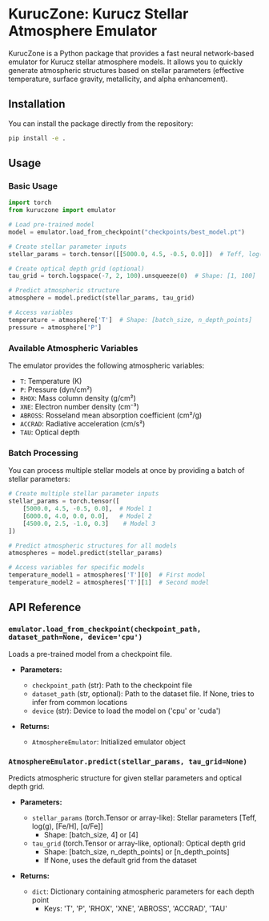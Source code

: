# KurucZone: Kurucz Stellar Atmosphere Emulator

KurucZone is a Python package that provides a fast neural network-based emulator for Kurucz stellar atmosphere models. It allows you to quickly generate atmospheric structures based on stellar parameters (effective temperature, surface gravity, metallicity, and alpha enhancement).

## Installation

You can install the package directly from the repository:

```bash
pip install -e .
```

## Usage

### Basic Usage

```python
import torch
from kuruczone import emulator

# Load pre-trained model
model = emulator.load_from_checkpoint("checkpoints/best_model.pt")

# Create stellar parameter inputs
stellar_params = torch.tensor([[5000.0, 4.5, -0.5, 0.0]])  # Teff, log(g), [Fe/H], [α/Fe]

# Create optical depth grid (optional)
tau_grid = torch.logspace(-7, 2, 100).unsqueeze(0)  # Shape: [1, 100]

# Predict atmospheric structure
atmosphere = model.predict(stellar_params, tau_grid)

# Access variables
temperature = atmosphere['T']  # Shape: [batch_size, n_depth_points]
pressure = atmosphere['P']
```

### Available Atmospheric Variables

The emulator provides the following atmospheric variables:

- `T`: Temperature (K)
- `P`: Pressure (dyn/cm²)
- `RHOX`: Mass column density (g/cm²)
- `XNE`: Electron number density (cm⁻³)
- `ABROSS`: Rosseland mean absorption coefficient (cm²/g)
- `ACCRAD`: Radiative acceleration (cm/s²)
- `TAU`: Optical depth

### Batch Processing

You can process multiple stellar models at once by providing a batch of stellar parameters:

```python
# Create multiple stellar parameter inputs
stellar_params = torch.tensor([
    [5000.0, 4.5, -0.5, 0.0],  # Model 1
    [6000.0, 4.0, 0.0, 0.0],   # Model 2
    [4500.0, 2.5, -1.0, 0.3]    # Model 3
])

# Predict atmospheric structures for all models
atmospheres = model.predict(stellar_params)

# Access variables for specific models
temperature_model1 = atmospheres['T'][0]  # First model
temperature_model2 = atmospheres['T'][1]  # Second model
```

## API Reference

### `emulator.load_from_checkpoint(checkpoint_path, dataset_path=None, device='cpu')`

Loads a pre-trained model from a checkpoint file.

- **Parameters:**
  - `checkpoint_path` (str): Path to the checkpoint file
  - `dataset_path` (str, optional): Path to the dataset file. If None, tries to infer from common locations
  - `device` (str): Device to load the model on ('cpu' or 'cuda')

- **Returns:**
  - `AtmosphereEmulator`: Initialized emulator object

### `AtmosphereEmulator.predict(stellar_params, tau_grid=None)`

Predicts atmospheric structure for given stellar parameters and optical depth grid.

- **Parameters:**
  - `stellar_params` (torch.Tensor or array-like): Stellar parameters [Teff, log(g), [Fe/H], [α/Fe]]
    - Shape: [batch_size, 4] or [4]
  - `tau_grid` (torch.Tensor or array-like, optional): Optical depth grid
    - Shape: [batch_size, n_depth_points] or [n_depth_points]
    - If None, uses the default grid from the dataset

- **Returns:**
  - `dict`: Dictionary containing atmospheric parameters for each depth point
    - Keys: 'T', 'P', 'RHOX', 'XNE', 'ABROSS', 'ACCRAD', 'TAU'